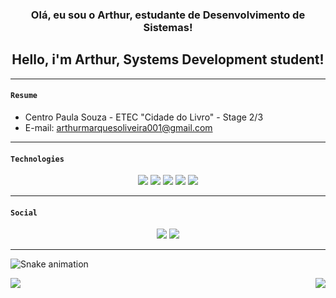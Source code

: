 <h3 align="center"> Olá, eu sou o Arthur, estudante de Desenvolvimento de Sistemas! </h3>

<h2 align="center"> Hello, i'm Arthur, Systems Development student! </h2>

-------
#### `` Resume ``  

  - Centro Paula Souza - ETEC "Cidade do Livro" - Stage 2/3
  - E-mail: arthurmarquesoliveira001@gmail.com
  
-------
#### `` Technologies ``
  
<div align="center">
  <img src="https://img.shields.io/badge/-HTML-9cf?&style=for-the-badge&logo=HTML5&logoColor=white&color=black">
  <img src="https://img.shields.io/badge/-Css-9cf?&style=for-the-badge&logo=Css3&logoColor=white&color=black">
  <img src="https://img.shields.io/badge/-JavaScript-9cf?&style=for-the-badge&logo=JavaScript&logoColor=white&color=black">
  <img src="https://img.shields.io/badge/-Java-9cf?&style=for-the-badge&logo=Java&logoColor=white&color=black">
  <img src="https://img.shields.io/badge/-TypeScript-9cf?&style=for-the-badge&logo=TypeScript&logoColor=white&color=black">
</div>
  
-------
#### `` Social ``
  
<div align="center">
  <a href="https://www.instagram.com/m9arthur/" target="_blank"><img src="https://img.shields.io/badge/instagram-%2312100E.svg?&style=for-the-badge&logo=instagram&logoColor=white&color=black"/></a>
  <a href="https://www.linkedin.com/in/arthur-marques-937148232/" target="_blank"><img src="https://img.shields.io/badge/linkedin-%2312100E.svg?&style=for-the-badge&logo=linkedin&logoColor=white&color=black"/></a> 
</div>

-------
  
![Snake animation](https://github.com/arthurm9/arthurm9/blob/output/github-contribution-grid-snake.svg)
  
<a href="https://github.com/arthurm9/videosApp">
  <img align="left" src="https://github-readme-stats.vercel.app/api/pin/?username=arthurm9&repo=videosApp&theme=dark&show_owner=true" />
</a>
  
<a href="https://github.com/arthurm9/CarShop">
  <img align="right" src="https://github-readme-stats.vercel.app/api/pin/?username=arthurm9&repo=CarShop&theme=dark&show_owner=true" />
</a>


